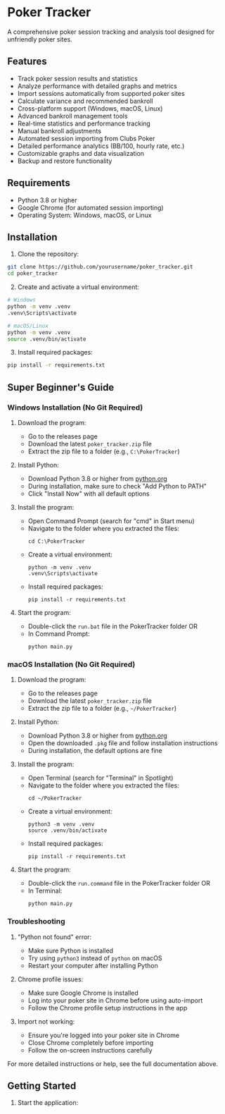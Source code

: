 # Poker Tracker

A comprehensive poker session tracking and analysis tool designed for unfriendly poker sites.

## Features

- Track poker session results and statistics
- Analyze performance with detailed graphs and metrics
- Import sessions automatically from supported poker sites
- Calculate variance and recommended bankroll
- Cross-platform support (Windows, macOS, Linux)
- Advanced bankroll management tools
- Real-time statistics and performance tracking
- Manual bankroll adjustments
- Automated session importing from Clubs Poker
- Detailed performance analytics (BB/100, hourly rate, etc.)
- Customizable graphs and data visualization
- Backup and restore functionality

## Requirements

- Python 3.8 or higher
- Google Chrome (for automated session importing)
- Operating System: Windows, macOS, or Linux

## Installation

1. Clone the repository:

```bash
git clone https://github.com/yourusername/poker_tracker.git
cd poker_tracker
```

2. Create and activate a virtual environment:
```bash
# Windows
python -m venv .venv
.venv\Scripts\activate

# macOS/Linux
python -m venv .venv
source .venv/bin/activate
```

3. Install required packages:
```bash
pip install -r requirements.txt
```

## Super Beginner's Guide

### Windows Installation (No Git Required)

1. Download the program:
   - Go to the releases page
   - Download the latest `poker_tracker.zip` file
   - Extract the zip file to a folder (e.g., `C:\PokerTracker`)

2. Install Python:
   - Download Python 3.8 or higher from [python.org](https://www.python.org/downloads/)
   - During installation, make sure to check "Add Python to PATH"
   - Click "Install Now" with all default options

3. Install the program:
   - Open Command Prompt (search for "cmd" in Start menu)
   - Navigate to the folder where you extracted the files:
     ```
     cd C:\PokerTracker
     ```
   - Create a virtual environment:
     ```
     python -m venv .venv
     .venv\Scripts\activate
     ```
   - Install required packages:
     ```
     pip install -r requirements.txt
     ```

4. Start the program:
   - Double-click the `run.bat` file in the PokerTracker folder
   OR
   - In Command Prompt:
     ```
     python main.py
     ```

### macOS Installation (No Git Required)

1. Download the program:
   - Go to the releases page
   - Download the latest `poker_tracker.zip` file
   - Extract the zip file to a folder (e.g., `~/PokerTracker`)

2. Install Python:
   - Download Python 3.8 or higher from [python.org](https://www.python.org/downloads/)
   - Open the downloaded `.pkg` file and follow installation instructions
   - During installation, the default options are fine

3. Install the program:
   - Open Terminal (search for "Terminal" in Spotlight)
   - Navigate to the folder where you extracted the files:
     ```
     cd ~/PokerTracker
     ```
   - Create a virtual environment:
     ```
     python3 -m venv .venv
     source .venv/bin/activate
     ```
   - Install required packages:
     ```
     pip install -r requirements.txt
     ```

4. Start the program:
   - Double-click the `run.command` file in the PokerTracker folder
   OR
   - In Terminal:
     ```
     python main.py
     ```

### Troubleshooting

1. "Python not found" error:
   - Make sure Python is installed
   - Try using `python3` instead of `python` on macOS
   - Restart your computer after installing Python

2. Chrome profile issues:
   - Make sure Google Chrome is installed
   - Log into your poker site in Chrome before using auto-import
   - Follow the Chrome profile setup instructions in the app

3. Import not working:
   - Ensure you're logged into your poker site in Chrome
   - Close Chrome completely before importing
   - Follow the on-screen instructions carefully

For more detailed instructions or help, see the full documentation above.

## Getting Started

1. Start the application:
```